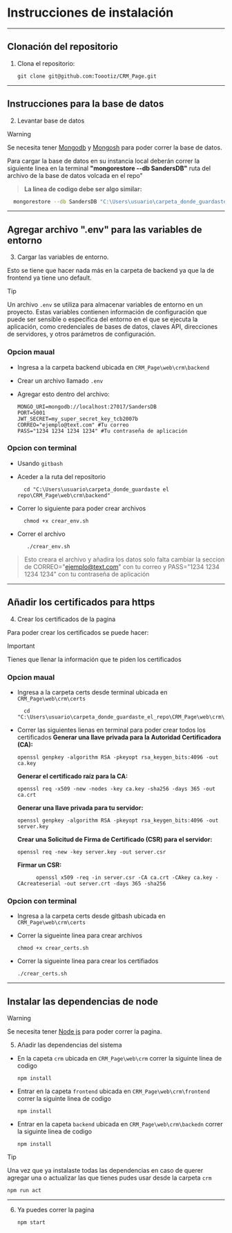 # Instrucciones de instalación
---

## Clonación del repositorio
1. Clona el repositorio:

    ```git
    git clone git@github.com:Toootiz/CRM_Page.git
    ```
---
## Instrucciones para la base de datos
2. Levantar base de datos
> [!WARNING]
> Se necesita tener [Mongodb](https://www.mongodb.com/docs/manual/installation/) y [Mongosh](https://www.mongodb.com/try/download/shell) para poder correr la base de datos.

Para cargar la base de datos en su instancia local deberán correr la siguiente linea en la terminal **"mongorestore --db SandersDB"** ruta del archivo de la base de datos volcada en el repo"

> **La linea de codigo debe ser algo similar:**
  ```bash
    mongorestore --db SandersDB "C:\Users\usuario\carpeta_donde_guardaste el repo\CRM_Page\web\crm\"
  ```
---
## Agregar archivo ".env" para las variables de entorno 

3. Cargar las variables de entorno.

Esto se tiene que hacer nada más en la carpeta de backend ya que la de frontend ya tiene uno default. 

> [!TIP]
> Un archivo `.env` se utiliza para almacenar variables de entorno en un proyecto. Estas variables contienen información de configuración que puede ser sensible o específica del entorno en el que se ejecuta la aplicación, como credenciales de bases de datos, claves API, direcciones de servidores, y otros parámetros de configuración.

### Opcion maual
- Ingresa a la carpeta backend ubicada en `CRM_Page\web\crm\backend`
- Crear un archivo llamado `.env`
- Agregar esto dentro del archivo:
  
  ```
  MONGO_URI=mongodb://localhost:27017/SandersDB 
  PORT=5001 
  JWT_SECRET=my_super_secret_key_tcb2007b
  CORREO="ejemplo@text.com" #Tu correo
  PASS="1234 1234 1234 1234" #Tu contraseña de aplicación
  ```
### Opcion con terminal
- Usando `gitbash`
- Aceder a la ruta del repositorio

  ```gitbash
    cd "C:\Users\usuario\carpeta_donde_guardaste el repo\CRM_Page\web\crm\backend"
  ```
- Correr lo siguiente para poder crear archivos
  
  ```gitbash
    chmod +x crear_env.sh
  ```
- Correr el archivo
  
  ```gitbash
     ./crear_env.sh
  ```
> Esto creara el archivo y añadira los datos solo falta cambiar la seccion de CORREO="ejemplo@text.com" con tu correo y PASS="1234 1234 1234 1234" con tu contraseña de aplicación

--- 
## Añadir los certificados para https

4. Crear los certificados de la pagina

Para poder crear los certificados se puede hacer: 

> [!Important]
> Tienes que llenar la información que te piden los certificados

### Opcion maual
- Ingresa a la carpeta certs desde terminal ubicada en `CRM_Page\web\crm\certs`
  
  ```pws
    cd "C:\Users\usuario\carpeta_donde_guardaste_el_repo\CRM_Page\web\crm\certs"
  ```
- Correr las siguientes lienas en terminal para poder crear todos los certificados
  **Generar una llave privada para la Autoridad Certificadora (CA):**
  
  ```
  openssl genpkey -algorithm RSA -pkeyopt rsa_keygen_bits:4096 -out ca.key
  ```
  **Generar el certificado raíz para la CA:**
  
  ```
  openssl req -x509 -new -nodes -key ca.key -sha256 -days 365 -out ca.crt
  ```
  **Generar una llave privada para tu servidor:**
  
  ```
  openssl genpkey -algorithm RSA -pkeyopt rsa_keygen_bits:4096 -out server.key
  ```
  **Crear una Solicitud de Firma de Certificado (CSR) para el servidor:**
  
  ```
  openssl req -new -key server.key -out server.csr
  ```
  **Firmar un CSR:**
  
  ```
    	openssl x509 -req -in server.csr -CA ca.crt -CAkey ca.key -CAcreateserial -out server.crt -days 365 -sha256
  ```
### Opcion con terminal

- Ingresa a la carpeta certs desde gitbash ubicada en `CRM_Page\web\crm\certs`
- Correr la sigueinte linea para crear archivos
  
  ```gitbash
  chmod +x crear_certs.sh
  ```
- Correr la sigueinte linea para crear los certifiados
  ```gitbash
  ./crear_certs.sh
  ```
---
## Instalar las dependencias de node
> [!WARNING]
> Se necesita tener [Node js](https://nodejs.org/en/) para poder correr la pagina.

5. Añadir las dependencias del sistema

- En la capeta `crm` ubicada en `CRM_Page\web\crm` correr la siguinte linea de codigo
  
  ```
  npm install
  ```
- Entrar en la capeta `frontend` ubicada en `CRM_Page\web\crm\frontend` correr la siguinte linea de codigo
  
  ```
  npm install
  ```
- Entrar en la capeta `backend` ubicada en `CRM_Page\web\crm\backedn` correr la siguinte linea de codigo
  
  ```
  npm install
  ```
> [!TIP]
> Una vez que ya instalaste todas las dependencias en caso de querer agregar una o actualizar las que tienes pudes usar desde la carpeta `crm`
> ```
> npm run act
> ```
---
6. Ya puedes correr la pagina
   
     ```
    npm start
     ```



<!-- Esto no será visible. 
Antes de empezar recuerden poner dentro de ambas carpetas "npm install" para que les descargue las dependencias de las aplicaciones, después podrán correrlo sin ningún problema, para iniciar la app del backend usen el comando "node index.js" y para el front end "npm run dev"


# Instrucciones para la base de datos
Para cargar la base de datos en su instancia local deberán correr la siguiente linea en la terminal "mongorestore --db SandersDB "ruta del archivo de la base de datos volcada en el repo"

# Instrucciones para cargar variables de entorno
Esto lo tienen que hacer nada más en la carpeta de backend ya que la de frontend ya viene con uno default. Tienen que crear un archivo que se llame ".env" y tiene que contener lo siguiente

```
MONGO_URI=mongodb://localhost:27017/SandersDB 
PORT=5001 
JWT_SECRET=my_super_secret_key_tcb2007b
```

-->
